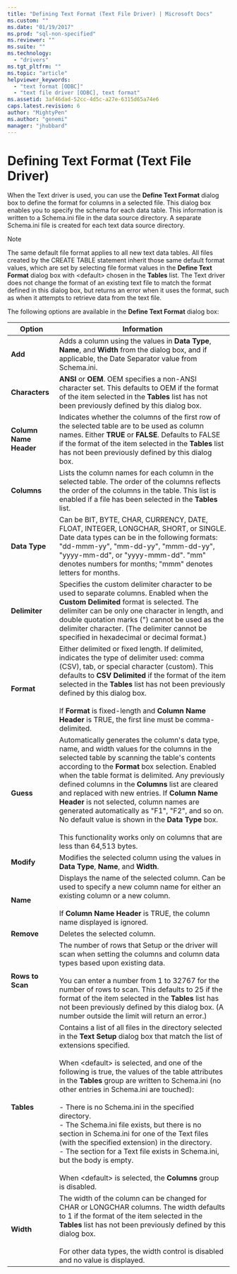 ```yaml
---
title: "Defining Text Format (Text File Driver) | Microsoft Docs"
ms.custom: ""
ms.date: "01/19/2017"
ms.prod: "sql-non-specified"
ms.reviewer: ""
ms.suite: ""
ms.technology: 
  - "drivers"
ms.tgt_pltfrm: ""
ms.topic: "article"
helpviewer_keywords: 
  - "text format [ODBC]"
  - "text file driver [ODBC], text format"
ms.assetid: 3af46dad-52cc-4d5c-a27e-6315d65a74e6
caps.latest.revision: 6
author: "MightyPen"
ms.author: "genemi"
manager: "jhubbard"
---
```

# Defining Text Format (Text File Driver)
When the Text driver is used, you can use the **Define Text Format** dialog box to define the format for columns in a selected file. This dialog box enables you to specify the schema for each data table. This information is written to a Schema.ini file in the data source directory. A separate Schema.ini file is created for each text data source directory.  
  
> [!NOTE]  
>  The same default file format applies to all new text data tables. All files created by the CREATE TABLE statement inherit those same default format values, which are set by selecting file format values in the **Define Text Format** dialog box with \<default> chosen in the **Tables** list. The Text driver does not change the format of an existing text file to match the format defined in this dialog box, but returns an error when it uses the format, such as when it attempts to retrieve data from the text file.  
  
 The following options are available in the **Define Text Format** dialog box:  
  
|Option|Information|  
|------------|-----------------|  
|**Add**|Adds a column using the values in **Data Type**, **Name**, and **Width** from the dialog box, and if applicable, the Date Separator value from Schema.ini.|  
|**Characters**|**ANSI** or **OEM**. OEM specifies a non-ANSI character set. This defaults to OEM if the format of the item selected in the **Tables** list has not been previously defined by this dialog box.|  
|**Column Name Header**|Indicates whether the columns of the first row of the selected table are to be used as column names. Either **TRUE** or **FALSE**. Defaults to FALSE if the format of the item selected in the **Tables** list has not been previously defined by this dialog box.|  
|**Columns**|Lists the column names for each column in the selected table. The order of the columns reflects the order of the columns in the table. This list is enabled if a file has been selected in the **Tables** list.|  
|**Data Type**|Can be BIT, BYTE, CHAR, CURRENCY, DATE, FLOAT, INTEGER, LONGCHAR, SHORT, or SINGLE. Date data types can be in the following formats: "dd-mmm-yy", "mm-dd-yy", "mmm-dd-yy", "yyyy-mm-dd", or "yyyy-mmm-dd". "mm" denotes numbers for months; "mmm" denotes letters for months.|  
|**Delimiter**|Specifies the custom delimiter character to be used to separate columns. Enabled when the **Custom Delimited** format is selected. The delimiter can be only one character in length, and double quotation marks (") cannot be used as the delimiter character. (The delimiter cannot be specified in hexadecimal or decimal format.)|  
|**Format**|Either delimited or fixed length. If delimited, indicates the type of delimiter used: comma (CSV), tab, or special character (custom). This defaults to **CSV Delimited** if the format of the item selected in the **Tables** list has not been previously defined by this dialog box.<br /><br /> If **Format** is fixed-length and **Column Name Header** is TRUE, the first line must be comma-delimited.|  
|**Guess**|Automatically generates the column's data type, name, and width values for the columns in the selected table by scanning the table's contents according to the **Format** box selection. Enabled when the table format is delimited. Any previously defined columns in the **Columns** list are cleared and replaced with new entries. If **Column Name Header** is not selected, column names are generated automatically as "F1", "F2", and so on. No default value is shown in the **Data Type** box.<br /><br /> This functionality works only on columns that are less than 64,513 bytes.|  
|**Modify**|Modifies the selected column using the values in **Data Type**, **Name**, and **Width**.|  
|**Name**|Displays the name of the selected column. Can be used to specify a new column name for either an existing column or a new column.<br /><br /> If **Column Name Header** is TRUE, the column name displayed is ignored.|  
|**Remove**|Deletes the selected column.|  
|**Rows to Scan**|The number of rows that Setup or the driver will scan when setting the columns and column data types based upon existing data.<br /><br /> You can enter a number from 1 to 32767 for the number of rows to scan. This defaults to 25 if the format of the item selected in the **Tables** list has not been previously defined by this dialog box. (A number outside the limit will return an error.)|  
|**Tables**|Contains a list of all files in the directory selected in the **Text Setup** dialog box that match the list of extensions specified.<br /><br /> When \<default> is selected, and one of the following is true, the values of the table attributes in the **Tables** group are written to Schema.ini (no other entries in Schema.ini are touched):<br /><br /> -   There is no Schema.ini in the specified directory.<br />-   The Schema.ini file exists, but there is no section in Schema.ini for one of the Text files (with the specified extension) in the directory.<br />-   The section for a Text file exists in Schema.ini, but the body is empty.<br /><br /> When \<default> is selected, the **Columns** group is disabled.|  
|**Width**|The width of the column can be changed for CHAR or LONGCHAR columns. The width defaults to 1 if the format of the item selected in the **Tables** list has not been previously defined by this dialog box.<br /><br /> For other data types, the width control is disabled and no value is displayed.|